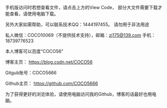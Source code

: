 手机版访问时若想查看文件，请点击上方的View Code，
部分大文件需要下载才能查看，请使用电脑下载。

另外大家如需帮助，可以联系技术QQ：1444197455。
请勿用于非法用途

私人微信：COCO10069（不提供技术支持），邮箱：zj175@139.com
手机：18739776523

本人博客可以百度“COCO56”

博客主页：
https://blog.csdn.net/COCO56

Gitgub账号：COCO5666

Github主页：
https://github.com/COCO5666

为了获得更好的浏览体验，请使用电脑访问我的Github，博客的话最好也用电脑。
